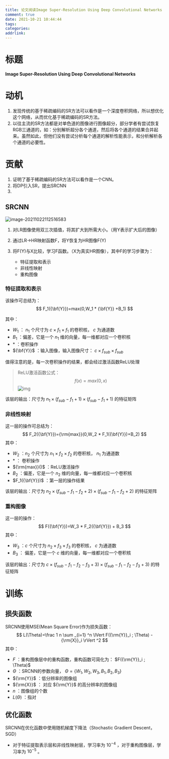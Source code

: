 ```yaml
---
title: 论文阅读Image Super-Resolution Using Deep Convolutional Networks
comment: true
date: 2021-10-21 10:44:44
tags:
categories:
addrlink:
---
```



# 标题

**Image Super-Resolution Using Deep Convolutional Networks**



# 动机

1. 发现传统的基于稀疏编码的SR方法可以看作是一个深度卷积网络，所以想优化这个网络，从而优化基于稀疏编码的SR方法。
2. 以往主流的SR方法都是对单色道的图像进行图像超分，部分学者有尝试恢复RGB三通道的，如：分别解析超分各个通道，然后将各个通道的结果合并起来。虽然如此，但他们没有尝试分析每个通道的解析性能表示，和分析解析各个通道的必要性。



# 贡献

1. 证明了基于稀疏编码的SR方法可以看作是一个CNN。
2. 将DP引入SR，提出SRCNN
3. 





## SRCNN

![image-20211022112516583](D:\blog\source\_drafts\论文阅读Image-Super-Resolution-Using-Deep-Convolutional-Networks\1.png)

1. 对LR图像使用双三次插值，将其扩大到所需大小。（用Y表示扩大后的图像）

2. 通过LR→HR映射函数F，将Y恢复为HR图像F(Y)

3. 将F(Y)与X比较，学习F函数。（X为真实HR图像），其中F的学习步骤为：
   - 特征提取和表示
   - 非线性映射
   - 重构图像



### 特征提取和表示

该操作可总结为：
$$
F_1({\bf{Y}})=max(0,W_1 * {\bf{Y}} +B_1) 
$$

其中：

-  $W_1$ ： $n_1$ 个尺寸为 $c \times f_1 \times f_1$ 的卷积核， $c$ 为通道数
-  $B_1$ ：偏差，它是一个 $n_1$ 维的向量，每一维都对应一个卷积核
- $*$ ：卷积操作
- ${\bf{Y}}$ ：输入图像，输入图像尺寸： $c \times f_{sub} \times f_{sub}$ 

值得注意的是，每一次卷积操作的结果，都会经过激活函数ReLU处理

> ReLU激活函数公式：
> $$
> f(x)=max(0,x)
> $$
> ![img](D:\blog\source\_drafts\论文阅读Image-Super-Resolution-Using-Deep-Convolutional-Networks\2.jpg)

该层的输出：尺寸为 $n_1 \times (f_{sub} - f_1 + 1) \times (f_{sub} - f_1 + 1)$ 的特征矩阵 



### 非线性映射

这一层的操作可总结为：
$$
F_2({\bf{Y}})={\rm{max}}(0,W_2 * F_1({\bf{Y}})+B_2)
$$
其中：

- $W_2$ ：$n_2$ 个尺寸为 $n_1 \times f_2 \times f_2$ 的卷积核， $n_1$ 为通道数
- $*$ ： 卷积操作
- ${\rm{max}}()$ ：ReLU激活操作
- $B_2$ ：偏差，它是一个 $n_2$ 维的向量，每一维都对应一个卷积核
- $F_1({\bf{Y}})$ ：第一层的操作结果



该层的输出：尺寸为 $n_2 \times (f_{sub} - f_1 -f_2 + 2) \times (f_{sub} - f_1 - f_2 + 2)$ 的特征矩阵





### 重构图像

这一层的操作：
$$
F({\bf{Y}})=W_3 * F_2({\bf{Y}}) + B_3
$$
其中：

- $W_3$ ：$c$ 个尺寸为 $n_2 \times f_3 \times f_3$ 的卷积核， $c$ 为通道数
- $B_3$ ： 偏差，它是一个 $c$ 维的向量，每一维都对应一个卷积核



该层的输出：尺寸为 $c \times (f_{sub} - f_1 - f_2 -f_3 + 3) \times (f_{sub} - f_1 - f_2 -f_3 + 3)$ 的特征矩阵





# 训练

## 损失函数

SRCNN使用MSE(Mean Square Error)作为损失函数：
$$
L(\Theta)=\frac 1 n \sum _{i=1} ^n \lVert F({\rm{Y}}_i ; \Theta) - {\rm{X}}_i \rVert ^2
$$
其中：

- $F$ ：重构图像层中的重构函数，重构函数可简化为： $F({\rm{Y}}_i ; \Theta)$
- $\Theta$ ：SRCNN的参数向量， $\Theta=\lbrace W_1, W_2, W_3, B_1, B_2, B_3 \rbrace$ 
- ${\rm{Y}}$ ：低分辨率的图像组
- ${\rm{X}}$ ： 对应 ${\rm{Y}}$ 的高分辨率的图像组
- $n$ ：图像组的个数
- $L(\Theta)$ ：指对





## 优化函数

SRCNN在优化函数中使用随机梯度下降法（Stochastic Gradient Descent，SGD）

- 对于特征提取表示层和非线性映射层，学习率为 $10^{-4}$ ，对于重构图像层，学习率为 $10^{-5}$ 。





